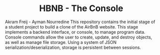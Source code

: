 <center> <h1>HBNB - The Console</h1> </center>

Akram Freij - Ayman Nourredine
This repository contains the initial stage of a student project to build a clone of the AirBnB website. This stage implements a backend interface, or console, to manage program data. Console commands allow the user to create, update, and destroy objects, as well as manage file storage. Using a system of JSON serialization/deserialization, storage is persistent between sessions.
